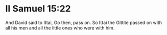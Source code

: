 # II Samuel 15:22

And David said to Ittai, Go then, pass on. So Ittai the Gittite passed on with all his men and all the little ones who were with him.
